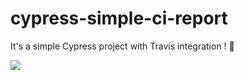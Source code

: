# cypress-simple-ci-report 

It's a simple Cypress project with Travis integration ! 👻

<img src='https://cdn.jsdelivr.net/gh/devicons/devicon/icons/docker/docker-original.svg'>
 
  
